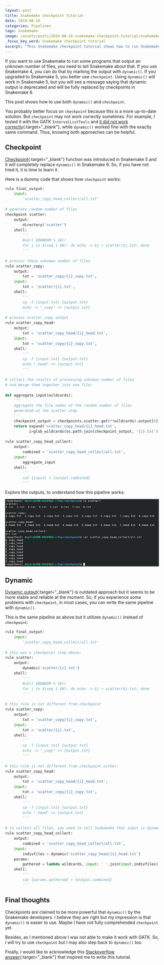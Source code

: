 ```yaml
---
layout: post
title: Snakemake checkpoint tutorial
date: 2019-08-16
categories: Pipelines
tags: Snakemake
image: /assets/posts/2019-08-16-snakemake-checkpoint-tutorial/snakemake-checkpoint-tutorial_thumbnail.jpg
_focus_key_word: Snakemake checkpoint tutorial
excerpt: "This Snakemake checkpoint tutorial shows how to run Snakemake when the number of outputs is dynamic, e.g. file names are unknown until the rule is executed."
---
```


If you want to use Snakemake to run some programs that output an unknown number of files, you need to tell Snakemake about that. If you use Snakemake 4, you can do that by marking the output with `dynamic()`. If you upgraded to Snakemake 5, you better use `checkpoint`. Using `dynamic()` will work in Snakemake 5, but you will see a message saying that dynamic output is deprecated and will be fully replaced by checkpoints in Snakemake 6.

This post shows how to use both `dynamic()` and `checkpoint`.

You probably better focus on `checkpoint` because this is a more up-to-date solution. But `checkpoint` may not work correctly sometimes. For example, I tested it with the GATK `IntervalListTools` and [it did not work correctly](https://stackoverflow.com/questions/57432036/snakemake-checkpoint-exited-with-non-zero-exit-code){:target="_blank"}, while `dynamic()` worked fine with the exactly same command. Thus, knowing both approaches can be helpful.

## Checkpoint

[Checkpoint](https://snakemake.readthedocs.io/en/stable/snakefiles/rules.html#data-dependent-conditional-execution){:target="_blank"} function was introduced in Snakemake 5 and it will completely replace `dynamic()` in Snakemake 6. So, if you have not tried it, it is time to learn it.

Here is a dummy code that shows how `checkpoint` works:
```python
rule final_output:
    input:
        'scatter_copy_head_collect/all.txt'

# generate random number of files
checkpoint scatter:
    output:
        directory('scatter')
    shell:
        '''
        N=$(( $RANDOM % 10))
        for j in $(seq 1 $N); do echo -n $j > scatter/$j.txt; done
        '''

# process these unknown number of files
rule scatter_copy:
    output:
        txt = 'scatter_copy/{i}_copy.txt',
    input:
        txt = 'scatter/{i}.txt',
    shell:
        '''
        cp -f {input.txt} {output.txt}
        echo -n "_copy" >> {output.txt}
        '''
# process scatter_copy output
rule scatter_copy_head:
    output:
        txt = 'scatter_copy_head/{i}_head.txt',
    input:
        txt = 'scatter_copy/{i}_copy.txt',
    shell:
        '''
        cp -f {input.txt} {output.txt}
        echo "_head" >> {output.txt}
        '''

# collect the results of processing unknown number of files
# and merge them together into one file:

def aggregate_input(wildcards):
    '''
    aggregate the file names of the random number of files
    generated at the scatter step
    '''
    checkpoint_output = checkpoints.scatter.get(**wildcards).output[0]
    return expand('scatter_copy_head/{i}_head.txt',
           i=glob_wildcards(os.path.join(checkpoint_output, '{i}.txt')).i)

rule scatter_copy_head_collect:
    output:
        combined = 'scatter_copy_head_collect/all.txt',
    input:
        aggregate_input
    shell:
        '''
        cat {input} > {output.combined}
        '''
```

Explore the outputs, to understand how this pipeline works:

![unknown output files of snakemake with checkpoint rule](/assets/posts/2019-08-16-snakemake-checkpoint-tutorial/snakemake-checkpoint-output.jpg)

## Dynamic

[Dynamic output](https://snakemake.readthedocs.io/en/stable/snakefiles/rules.html#dynamic-files){:target="_blank"} is outdated approach but it seems to be more stable and reliable at the moment. So, if you experience some problems with `checkpoint`, in most cases, you can write the same pipeline with `dynamic()`.

This is the same pipeline as above but it utilizes `dynamic()` instead of `checkpoint`:

```python
rule final_output:
    input:
        'scatter_copy_head_collect/all.txt'

# this was a checkpoint step above:
rule scatter:
    output:
        dynamic('scatter/{i}.txt')
    shell:
        '''
        N=$(( $RANDOM % 10))
        for j in $(seq 1 $N); do echo -n $j > scatter/$j.txt; done
        '''

# this rule is not different from checkpoint
rule scatter_copy:
    output:
        txt = 'scatter_copy/{i}_copy.txt',
    input:
        txt = 'scatter/{i}.txt',
    shell:
        '''
        cp -f {input.txt} {output.txt}
        echo -n "_copy" >> {output.txt}
        '''

# this rule is not different from checkpoint either:
rule scatter_copy_head:
    output:
        txt = 'scatter_copy_head/{i}_head.txt',
    input:
        txt = 'scatter_copy/{i}_copy.txt',
    shell:
        '''
        cp -f {input.txt} {output.txt}
        echo "_head" >> {output.txt}
        '''

# to collect all files, you need to tell Snakemake that input is dynamic:
rule scatter_copy_head_collect:
    output:
        combined = 'scatter_copy_head_collect/all.txt',
    input:
        indivfiles = dynamic('scatter_copy_head/{i}_head.txt')
    params:
        gathered = lambda wildcards, input: ' '.join(input.indivfiles)
    shell:
        '''
        cat {params.gathered} > {output.combined}
        '''
```

## Final thoughts

Checkpoints are claimed to be more powerful that `dynamic()` by the Snakemake developers. I believe they are right but my impression is that `dynamic()` is easier to use. Maybe I have not fully comprehended `checkpoint` yet.

Besides, as I mentioned above I was not able to make it work with GATK. So, I will try to use `checkpoint` but I may also step back to `dynamic()` too. 

Finally, I would like to acknowledge this [Stackoverflow answer](https://stackoverflow.com/a/56451259/2317701){:target="_blank"} that inspired me to write this tutorial. 
